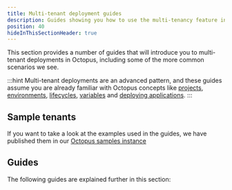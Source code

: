```yaml
---
title: Multi-tenant deployment guides
description: Guides showing you how to use the multi-tenancy feature in Octopus for common scenarios.
position: 40
hideInThisSectionHeader: true
---
```


This section provides a number of guides that will introduce you to multi-tenant deployments in Octopus, including some of the more common scenarios we see.

:::hint
Multi-tenant deployments are an advanced pattern, and these guides assume you are already familiar with Octopus concepts like [projects](/docs/projects/index.md), [environments](/docs/infrastructure/environments/index.md), [lifecycles](/docs/releases/lifecycles/index.md), [variables](/docs/projects/variables/index.md) and [deploying applications](/docs/deployments/index.md).
:::

## Sample tenants

If you want to take a look at the examples used in the guides, we have published them in our [Octopus samples instance](https://samples.octopus.app/app#/Spaces-682)

## Guides

The following guides are explained further in this section:
